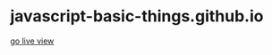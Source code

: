 # javascript-basic-things.github.io
[go live view](https://minarulak9.github.io/javascript-basic-things.github.io/)
